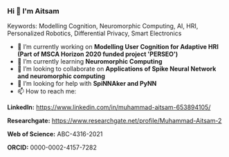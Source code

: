 ### Hi 👋 I'm Aitsam

Keywords: Modelling Cognition, Neuromorphic Computing, AI, HRI, Personalized Robotics, Differential Privacy, Smart Electronics

- 🔭 I’m currently working on **Modelling User Cognition for Adaptive HRI** **(Part of MSCA Horizon 2020 funded project 'PERSEO')**
- 🌱 I’m currently learning **Neuromorphic Computing**
- 👯 I’m looking to collaborate on **Applications of Spike Neural Network and neuromorphic computing**
- 🤔 I’m looking for help with **SpiNNAker and PyNN**
- 📫 How to reach me: 

**LinkedIn:** https://www.linkedin.com/in/muhammad-aitsam-653894105/

**Researchgate:** https://www.researchgate.net/profile/Muhammad-Aitsam-2

**Web of Science:** ABC-4316-2021

**ORCID:** 0000-0002-4157-7282

